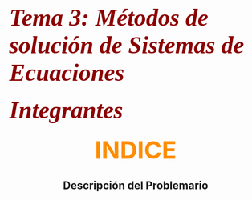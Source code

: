<h1> <font color = "darkred" size="+5" font face = "cooper black"> <b> <i> Tema 3: Métodos de solución de Sistemas de Ecuaciones </i> </b> </font> </h1>

<h4 aling = "center"> <font color = "darkred" size="+5" font face = "cooper black"> <b> <i> Integrantes </i> </b> </font> </h4>

<h3 align = "center"> <font color = "darkorange" size = "+5"  font face = "bauhaus 93">  INDICE </font> </h3>


<h2 align = "center"> <font  font face = "bauhaus 93">Descripción del Problemario </a> </font> </h2>

